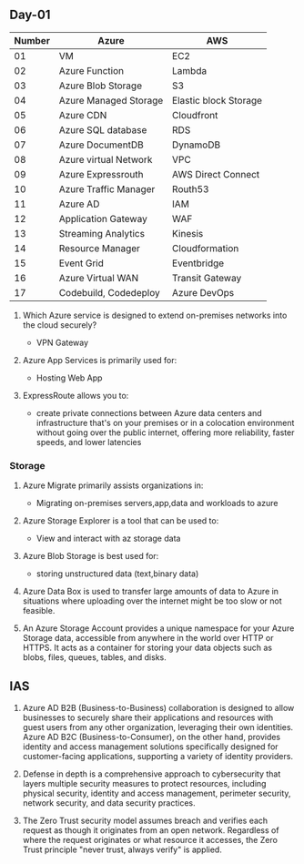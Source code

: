 ## Day-01

| Number       | Azure                | AWS  |
|--------------|-----------------------------|---------|
| 01 | VM  | EC2 |
| 02          | Azure Function        | Lambda |
| 03     | Azure Blob Storage   | S3 |
| 04     | Azure Managed Storage   | Elastic block Storage |
| 05     | Azure CDN   | Cloudfront |
| 06     | Azure SQL database    | RDS |
| 07     | Azure DocumentDB   | DynamoDB |
| 08     | Azure virtual Network   | VPC |
| 09     | Azure Expressrouth   | AWS Direct Connect |
| 10     | Azure Traffic Manager    | Routh53 |
| 11     | Azure AD   | IAM |
| 12     | Application Gateway   | WAF |
| 13     | Streaming Analytics   | Kinesis |
| 14     | Resource Manager   | Cloudformation |
| 15     | Event Grid   | Eventbridge |
| 16     | Azure Virtual WAN   | Transit Gateway |
| 17     | Codebuild, Codedeploy   | Azure DevOps |

01. Which Azure service is designed to extend on-premises networks into the cloud securely?
      - VPN Gateway

02. Azure App Services is primarily used for:
      - Hosting Web App

03. ExpressRoute allows you to:
      - create private connections between Azure data centers and infrastructure that's on your premises or in a colocation environment without going over the public internet, offering more reliability, faster speeds, and lower latencies

### Storage

01. Azure Migrate primarily assists organizations in:
      - Migrating on-premises servers,app,data and workloads to azure

02. Azure Storage Explorer is a tool that can be used to:
      - View and interact with az storage data

03. Azure Blob Storage is best used for:
      - storing unstructured data (text,binary data)

04. Azure Data Box is used to transfer large amounts of data to Azure in situations where uploading over the internet might be too slow or not feasible.

05. An Azure Storage Account provides a unique namespace for your Azure Storage data, accessible from anywhere in the world over HTTP or HTTPS. It acts as a container for storing your data objects such as blobs, files, queues, tables, and disks.

## IAS

01. Azure AD B2B (Business-to-Business) collaboration is designed to allow businesses to securely share their applications and resources with guest users from any other organization, leveraging their own identities.
    Azure AD B2C (Business-to-Consumer), on the other hand, provides identity and access management solutions specifically designed for customer-facing applications, supporting a variety of identity providers.

02. Defense in depth is a comprehensive approach to cybersecurity that layers multiple security measures to protect resources, including physical security, identity and access management, perimeter security, network security, and data security practices.

03. The Zero Trust security model assumes breach and verifies each request as though it originates from an open network. Regardless of where the request originates or what resource it accesses, the Zero Trust principle "never trust, always verify" is applied.